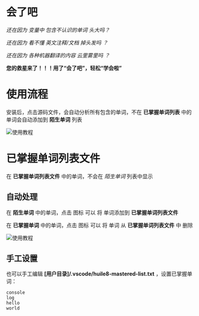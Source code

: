 # 会了吧

*还在因为 变量中 包含不认识的单词 头大吗？*

*还在因为 看不懂 英文注释/文档 掉头发吗 ？*

*还在因为 各种机器翻译的内容 云里雾里吗 ？*

**您的救星来了！！！用了“会了吧”，轻松“学会啦”**

# 使用流程

安装后，点击源码文件，会自动分析所有包含的单词，不在 **已掌握单词列表** 中的单词会自动添加到 **陌生单词** 列表

![使用教程](https://www.miaoqiyuan.cn/products/vscode-huile8/help/help.gif)

# 已掌握单词列表文件

在 **已掌握单词列表文件** 中的单词，不会在 *陌生单词* 列表中显示

## 自动处理

在 **陌生单词** 中的单词，点击 图标 可以 将 单词添加到 **已掌握单词列表文件**

在 **已掌握单词** 中的单词，点击 图标 可以 将 单词 从 **已掌握单词列表文件** 中 删除

![使用教程](https://www.miaoqiyuan.cn/products/vscode-huile8/help/edit.gif)

## 手工设置

也可以手工编辑 **[用户目录]/.vscode/huile8-mastered-list.txt** ，设置已掌握单词：

```text
console
log
hello
world
```